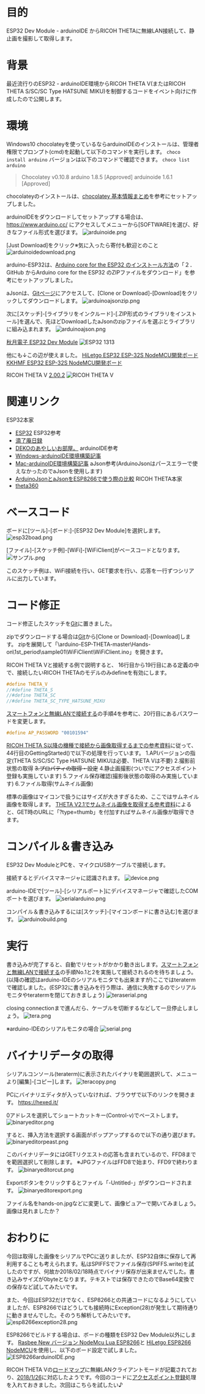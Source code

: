 <!--
title:   ESP32でRICOH THETAの静止画を取得する
tags:    Arduino,ESP-WROOM-32,ESP32,JSON,Theta
id:      07b61e2f6b14c9f1828f
private: false
-->
# 目的
ESP32 Dev Module - arduinoIDE からRICOH THETAに無線LAN接続して、静止画を撮影して取得します。

# 背景
最近流行りのESP32 - arduinoIDE環境からRICOH THETA V(またはRICOH THETA S/SC/SC Type HATSUNE MIKU)を制御するコードをイベント向けに作成したので公開します。

# 環境
Windows10
chocolateyを使っているならarduinoIDEのインストールは、管理者権限でプロンプト(cmd)を起動して以下のコマンドを実行します。
`choco install arduino`
バージョンは以下のコマンドで確認できます。
`choco list arduino`
>Chocolatey v0.10.8
arduino 1.8.5 [Approved]
arduinoide 1.6.1 [Approved]

chocolateyのインストールは、[chocolatey 基本情報まとめ](https://qiita.com/NaoyaOura/items/1081884068fe3ea79570)を参考にセットアップしました。

arduinoIDEをダウンロードしてセットアップする場合は、https://www.arduino.cc/ にアクセスしてメニューから[SOFTWARE]を選び、好きなファイル形式を選びます。
![arduinoide.png](https://qiita-image-store.s3.amazonaws.com/0/201344/031cfa3f-0eb7-21cc-9cff-d20564afe1bc.png)

[Just Download]をクリック※気に入ったら寄付も歓迎とのこと
![arduinoidedownload.png](https://qiita-image-store.s3.amazonaws.com/0/201344/61af6034-8d07-e5d6-d11c-bc679ff55147.png)

arduino-ESP32は、[Arduino core for the ESP32 のインストール方法](https://www.mgo-tec.com/arduino-core-esp32-install)の「２．GitHub からArduino core for the ESP32 のZIPファイルをダウンロード」を参考にセットアップしました。

aJsonは、[Gitページ](https://github.com/interactive-matter/aJson)にアクセスして、[Clone or Download]-[Download]をクリックしてダウンロードします。
![arduinoajsonzip.png](https://qiita-image-store.s3.amazonaws.com/0/201344/3bc6a538-d471-2911-322f-08fb33acda1c.png)

次に[スケッチ]-[ライブラリをインクルード]-[.ZIP形式のライブラリをインストール]を選んで、先ほどDownloadしたaJsonのzipファイルを選ぶとライブラリに組み込まれます。
![arduinoajson.png](https://qiita-image-store.s3.amazonaws.com/0/201344/b50928fa-2f23-3d28-aa62-289418fbb5dc.png)

[秋月電子 ESP32 Dev Module](http://akizukidenshi.com/catalog/g/gM-11819/)
![ESP32 1313](https://scontent-nrt1-1.xx.fbcdn.net/v/t1.0-9/25353664_825430677637086_319148672412066416_n.jpg?oh=bae0ac68797513dff1fa5993bc10f6f5&oe=5AE85BCC)

他にも↓この辺が使えました。
[HiLetgo ESP32 ESP-32S NodeMCU開発ボード](https://www.amazon.co.jp/HiLetgo-ESP32-ESP-32S-NodeMCU%E9%96%8B%E7%99%BA%E3%83%9C%E3%83%BC%E3%83%892-4GHz-Bluetooth%E3%83%87%E3%83%A5%E3%82%A2%E3%83%AB%E3%83%A2%E3%83%BC%E3%83%89/dp/B0718T232Z)
[KKHMF ESP32 ESP-32S NodeMCU開発ボード](https://www.amazon.co.jp/KKHMF-ESP-32S-NodeMCU%E9%96%8B%E7%99%BA%E3%83%9C%E3%83%BC%E3%83%892-4GHz-Bluetooth-%E3%83%87%E3%83%A5%E3%82%A2%E3%83%AB%E3%82%B3%E3%82%A2CPU%E4%BD%8E%E6%B6%88%E8%B2%BB%E9%9B%BB%E5%8A%9B/dp/B077ZSPKLZ/ref=pd_sim_328_3?_encoding=UTF8&psc=1&refRID=NDHWP3GD4F5J9YW770KC)

RICOH THETA V [2.00.2](https://theta360.com/ja/support/download/firmware/v/)
![RICOH THETA V](https://scontent-nrt1-1.xx.fbcdn.net/v/t1.0-9/26991595_843634225816731_9195984500380783976_n.jpg?oh=ee734ee9c2c8782c1fd1af02848a50e2&oe=5AE37E0B)

# 関連リンク
ESP32本家
- [ESP32](http://espressif.com/en/products/hardware/esp32/overview)
ESP32参考
- [滴了庵日録](http://d.hatena.ne.jp/licheng/20170428/p1)
- [DEKOのあやしいお部屋。](https://ht-deko.com/arduino/esp-wroom-32.html)
arduinoIDE参考
- [Windows-arduinoIDE環境構築記事](https://www.mgo-tec.com/arduino-core-esp32-install)
- [Mac-arduinoIDE環境構築記事](https://codezine.jp/article/detail/10033)
aJson参考(ArduinoJsonはパースエラーで使えなかったのでaJsonを使用します)
- [ArduinoJsonとaJsonをESP8266で使う際の比較](http://blog.boochow.com/article/426009137.html)
RICOH THETA本家
- [theta360](https://theta360.com/ja/)

# ベースコード

ボードに[ツール]-[ボード:]-[ESP32 Dev Module]を選択します。
![esp32boad.png](https://qiita-image-store.s3.amazonaws.com/0/201344/0f44fc5c-baf6-9488-c790-963bb434a9e3.png)

[ファイル]-[スケッチ例]-[WiFi]-[WiFiClient]がベースコードとなります。
![サンプル.png](https://qiita-image-store.s3.amazonaws.com/0/201344/2b4bbb6f-ea40-7a9e-ff9b-80062faad106.png)

このスケッチ例は、WiFi接続を行い、GET要求を行い、応答を一行ずつシリアルに出力しています。

# コード修正

コード修正したスケッチを[Git](https://github.com/igapon50/arduino-ESP-THETA/tree/master/Hands-on/1st_period/sample01/WiFiClient)に置きました。

zipでダウンロードする場合は[Git](https://github.com/igapon50/arduino-ESP-THETA)から[Clone or Download]-[Download]します。
zipを展開して「\arduino-ESP-THETA-master\Hands-on\1st_period\sample01\WiFiClient\WiFiClient.ino」を開きます。

RICOH THETA Vと接続する例で説明すると、
16行目から19行目にある定義の中で、接続したいRICOH THETAのモデルのみdefineを有効にします。

```c
#define THETA_V
//#define THETA_S
//#define THETA_SC
//#define THETA_SC_TYPE_HATSUNE_MIKU
```
[スマートフォンと無線LANで接続する](https://theta360.com/ja/support/manual/v/content/prepare/prepare_06.html)の手順4を参考に、20行目にあるパスワードを変更します。

```c
#define AP_PASSWORD "00101594"
```

[RICOH THETA S以降の機種で接続から画像取得するまでの参考資料](https://developers.theta360.com/ja/docs/v2.1/api_reference/getting_started.html)に従って、44行目のGettingStarted()で以下の処理を行っています。
1.APIバージョンの指定(THETA S/SC/SC Type HATSUNE MIKUは必要、THETA Vは不要)
2.撮影前状態の取得
~~3.プロパティの取得・設定~~
4.静止画撮影(ついでにアクセスポイント登録も実施しています)
5.ファイル保存確認(撮影後状態の取得のみ実施しています)
6.ファイル取得(サムネイル画像)

標準の画像はマイコンで扱うにはサイズが大きすぎるため、ここではサムネイル画像を取得します。
[THETA V2.1でサムネイル画像を取得する参考資料](https://developers.theta360.com/ja/docs/v2.1/api_reference/)によると、GET時のURLに「?type=thumb」を付加すればサムネイル画像が取得できます。

# コンパイル＆書き込み

ESP32 Dev ModuleとPCを、マイクロUSBケーブルで接続します。


接続するとデバイスマネージャに認識されます。
![device.png](https://qiita-image-store.s3.amazonaws.com/0/201344/4db59c30-c553-fba4-e71f-26581dd51268.png)


arduino-IDEで[ツール]-[シリアルポート]にデバイスマネージャで確認したCOMポートを選びます。
![serialarduino.png](https://qiita-image-store.s3.amazonaws.com/0/201344/2f9c3abc-30df-5d73-933b-1c94fc9fe0de.png)


コンパイル＆書き込みするには[スケッチ]-[マイコンボードに書き込む]を選びます。
![arduinobuild.png](https://qiita-image-store.s3.amazonaws.com/0/201344/1444321c-d4ac-bf5c-06a0-daad238449bb.png)


# 実行

書き込みが完了すると、自動でリセットがかかり動き出します。[スマートフォンと無線LANで接続する](https://theta360.com/ja/support/manual/v/content/prepare/prepare_06.html)の手順No.1と2を実施して接続されるのを待ちましょう。
(以降の確認はarduino-IDEのシリアルモニタでも出来ますが)ここではteratermで確認しました。(ESP32に書き込みを行う際は、通信に失敗するのでシリアルモニタやteratermを閉じておきましょう)
![teraserial.png](https://qiita-image-store.s3.amazonaws.com/0/201344/8045fe06-10f7-c8c3-0515-994e6bd75a9d.png)

closing connectionまで進んだら、ケーブルを切断するなどして一旦停止しましょう。
![tera.png](https://qiita-image-store.s3.amazonaws.com/0/201344/6b5ddab5-5961-cbe4-ed58-73b75449d595.png)

※arduino-IDEのシリアルモニタの場合
![serial.png](https://qiita-image-store.s3.amazonaws.com/0/201344/011d8b52-f33c-a44d-ac32-ce5a82bd9992.png)

# バイナリデータの取得

シリアルコンソール(teraterm)に表示されたバイナリを範囲選択して、メニューより[編集]-[コピー]します。
![teracopy.png](https://qiita-image-store.s3.amazonaws.com/0/201344/d20767ad-b9aa-7600-aa58-4968e1d26926.png)

PCにバイナリエディタが入っていなければ、ブラウザで以下のリンクを開きます。
https://hexed.it/

0アドレスを選択してショートカットキー(Control-v)でペーストします。
![binaryeditor.png](https://qiita-image-store.s3.amazonaws.com/0/201344/0f819c76-99b7-84f7-615b-db76ba9ed60a.png)

すると、挿入方法を選択する画面がポップアップするので以下の通り選びます。
![binaryeditorpeast.png](https://qiita-image-store.s3.amazonaws.com/0/201344/02f0acc0-d232-ff26-b16b-e71f467331cb.png)

このバイナリデータにはGETリクエストの応答も含まれているので、FFD8までを範囲選択して削除します。
※JPGファイルはFFD8で始まり、FFD9で終わります。
![binaryeditorcut.png](https://qiita-image-store.s3.amazonaws.com/0/201344/de751b20-905d-574b-2349-11da5d4bcdae.png)

Exportボタンをクリックするとファイル「-Untitled-」がダウンロードされます。
![binaryeditorexport.png](https://qiita-image-store.s3.amazonaws.com/0/201344/52e55a21-d4f7-365f-dece-959146b182eb.png)

ファイル名をhands-on.jpgなどに変更して、画像ビュアーで開いてみましょう。
画像は見れましたか？

# おわりに

今回は取得した画像をシリアルでPCに送りましたが、ESP32自体に保存して再利用することも考えられます。私はSPIFFSでファイル保存(SPIFFS.write)を試したのですが、何故か2018/02/18時点でバイナリ保存が出来ませんでした。書き込みサイズが0byteとなります。テキストでは保存できたのでBase64変換での保存など試してみたいです。

また、今回はESP32だけでなく、ESP8266との共通コードになるようにしていましたが、ESP8266ではどうしても接続時にException(28)が発生して期待通りに動きませんでした。そのうち解析してみたいです。
![esp8266exception28.png](https://qiita-image-store.s3.amazonaws.com/0/201344/a3bea24d-e93c-d955-d69d-ea5d492de707.png)

ESP8266でビルドする場合は、ボードの種類をESP32 Dev Module以外にします。
[Rasbee New バージョン NodeMcu Lua ESP8266](https://www.amazon.co.jp/dp/B01LW038VO/ref=pe_2107282_266464282_TE_3p_dp_1)と
[HiLetgo ESP8266 NodeMCU](https://www.amazon.co.jp/gp/product/B072K7P4JL/ref=pe_2107282_266464282_pd_te_s_s_ti/355-6229657-7770327?_encoding=UTF8&pd_rd_i=B072K7P4JL&pd_rd_r=87K2H3Q2HZ94KBX2D1AE&pd_rd_w=IpxNU&pd_rd_wg=QDhzq)を使用し、以下のボード設定で試しました。
![ESP8266arduinoIDE.png](https://qiita-image-store.s3.amazonaws.com/0/201344/5daa123e-ee23-d1ea-4161-39afd506ee04.png)

RICOH THETA Vの[ロードマップ](https://theta360.com/ja/about/theta/v/roadmap.html)に無線LANクライアントモードが記載されており、[2018/1/26](https://theta360.com/ja/info/news/2018-01-26/)に対応したようです。今回のコードに[アクセスポイント登録](https://developers.theta360.com/ja/docs/v2.1/api_reference/commands/camera._set_access_point.html)処理を入れておきました。次回はこちらを試したい♪